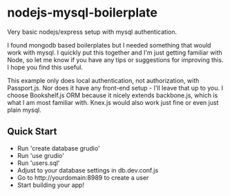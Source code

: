 nodejs-mysql-boilerplate
========================

Very basic nodejs/express setup with mysql authentication.

I found mongodb based boilerplates but I needed something that would work with mysql. I quickly put this together and I'm just getting familiar with Node, so let me know if you have any tips or suggestions for improving this.  I hope you find this useful.

This example only does local authentication, not authorization, with Passport.js.  Nor does it have any front-end setup - I'll leave that up to you.  I choose Bookshelf.js ORM because it nicely extends backbone.js, which is what I am most familiar with.  Knex.js would also work just fine or even just plain mysql.

## Quick Start

  * Run 'create database grudio'
  * Run 'use grudio'
  * Run 'users.sql'
  * Adjust to your database settings in db.dev.conf.js
  * Go to http://yourdomain:8989 to create a user
  * Start building your app!
